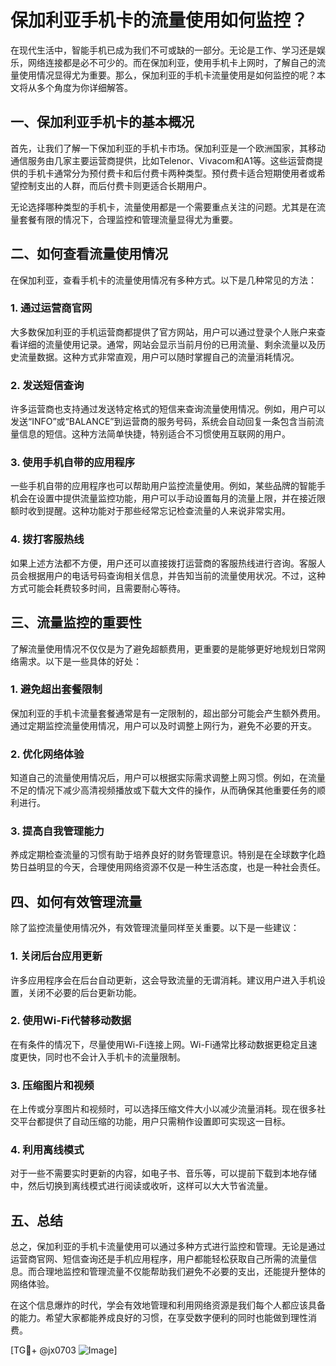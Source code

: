 # 保加利亚手机卡的流量使用如何监控？

在现代生活中，智能手机已成为我们不可或缺的一部分。无论是工作、学习还是娱乐，网络连接都是必不可少的。而在保加利亚，使用手机卡上网时，了解自己的流量使用情况显得尤为重要。那么，保加利亚的手机卡流量使用是如何监控的呢？本文将从多个角度为你详细解答。

## 一、保加利亚手机卡的基本概况

首先，让我们了解一下保加利亚的手机卡市场。保加利亚是一个欧洲国家，其移动通信服务由几家主要运营商提供，比如Telenor、Vivacom和A1等。这些运营商提供的手机卡通常分为预付费卡和后付费卡两种类型。预付费卡适合短期使用者或希望控制支出的人群，而后付费卡则更适合长期用户。

无论选择哪种类型的手机卡，流量使用都是一个需要重点关注的问题。尤其是在流量套餐有限的情况下，合理监控和管理流量显得尤为重要。

## 二、如何查看流量使用情况

在保加利亚，查看手机卡的流量使用情况有多种方式。以下是几种常见的方法：

### 1. **通过运营商官网**

大多数保加利亚的手机运营商都提供了官方网站，用户可以通过登录个人账户来查看详细的流量使用记录。通常，网站会显示当前月份的已用流量、剩余流量以及历史流量数据。这种方式非常直观，用户可以随时掌握自己的流量消耗情况。

### 2. **发送短信查询**

许多运营商也支持通过发送特定格式的短信来查询流量使用情况。例如，用户可以发送“INFO”或“BALANCE”到运营商的服务号码，系统会自动回复一条包含当前流量信息的短信。这种方法简单快捷，特别适合不习惯使用互联网的用户。

### 3. **使用手机自带的应用程序**

一些手机自带的应用程序也可以帮助用户监控流量使用。例如，某些品牌的智能手机会在设置中提供流量监控功能，用户可以手动设置每月的流量上限，并在接近限额时收到提醒。这种功能对于那些经常忘记检查流量的人来说非常实用。

### 4. **拨打客服热线**

如果上述方法都不方便，用户还可以直接拨打运营商的客服热线进行咨询。客服人员会根据用户的电话号码查询相关信息，并告知当前的流量使用状况。不过，这种方式可能会耗费较多时间，且需要耐心等待。

## 三、流量监控的重要性

了解流量使用情况不仅仅是为了避免超额费用，更重要的是能够更好地规划日常网络需求。以下是一些具体的好处：

### 1. **避免超出套餐限制**

保加利亚的手机卡流量套餐通常是有一定限制的，超出部分可能会产生额外费用。通过定期监控流量使用情况，用户可以及时调整上网行为，避免不必要的开支。

### 2. **优化网络体验**

知道自己的流量使用情况后，用户可以根据实际需求调整上网习惯。例如，在流量不足的情况下减少高清视频播放或下载大文件的操作，从而确保其他重要任务的顺利进行。

### 3. **提高自我管理能力**

养成定期检查流量的习惯有助于培养良好的财务管理意识。特别是在全球数字化趋势日益明显的今天，合理使用网络资源不仅是一种生活态度，也是一种社会责任。

## 四、如何有效管理流量

除了监控流量使用情况外，有效管理流量同样至关重要。以下是一些建议：

### 1. **关闭后台应用更新**

许多应用程序会在后台自动更新，这会导致流量的无谓消耗。建议用户进入手机设置，关闭不必要的后台更新功能。

### 2. **使用Wi-Fi代替移动数据**

在有条件的情况下，尽量使用Wi-Fi连接上网。Wi-Fi通常比移动数据更稳定且速度更快，同时也不会计入手机卡的流量限制。

### 3. **压缩图片和视频**

在上传或分享图片和视频时，可以选择压缩文件大小以减少流量消耗。现在很多社交平台都提供了自动压缩的功能，用户只需稍作设置即可实现这一目标。

### 4. **利用离线模式**

对于一些不需要实时更新的内容，如电子书、音乐等，可以提前下载到本地存储中，然后切换到离线模式进行阅读或收听，这样可以大大节省流量。

## 五、总结

总之，保加利亚的手机卡流量使用可以通过多种方式进行监控和管理。无论是通过运营商官网、短信查询还是手机应用程序，用户都能轻松获取自己所需的流量信息。而合理地监控和管理流量不仅能帮助我们避免不必要的支出，还能提升整体的网络体验。

在这个信息爆炸的时代，学会有效地管理和利用网络资源是我们每个人都应该具备的能力。希望大家都能养成良好的习惯，在享受数字便利的同时也能做到理性消费。

[TG💪+ @jx0703 ![Image](https://github.com/user-attachments/assets/dbca1d08-cadb-493c-b0ec-ad6f7a83f270)]